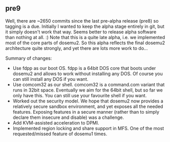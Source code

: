 ## pre9

Well, there are ~2650 commits since the last pre-alpha release (pre8)
so tagging is a due. Initially I wanted to keep the alpha stage entirely
in git, but it simply doesn't work that way. Seems better to release
alpha software than nothing at all. :) Note that this is a quite late
alpha, i.e. we implemented most of the core parts of dosemu2. So this
alpha reflects the final dosemu2 architecture quite strongly, and yet
there are lots more work to do...

Summary of changes:
* Use fdpp as our boot OS. fdpp is a 64bit DOS core that boots under
  dosemu2 and allows to work without installing any DOS. Of course
  you can still install any DOS if you want.
* Use comcom32 as our shell. comcom32 is a command.com variant that
  runs in 32bit space. Eventually we aim for the 64bit shell, but so
  far we only have this. You can still use your favourite shell if you
  want.
* Worked out the security model. We hope that dosemu2 now provides
  a relatively secure sandbox environment, and yet exposes all the
  needed features. Exposing features in a secure manner (rather than
  to simply declare them insecure and disable) was a challenge.
* Add KVM-assisted acceleration to DPMI.
* Implemented region locking and share support in MFS. One of the
  most requested/missed feature of dosemu1 times.
